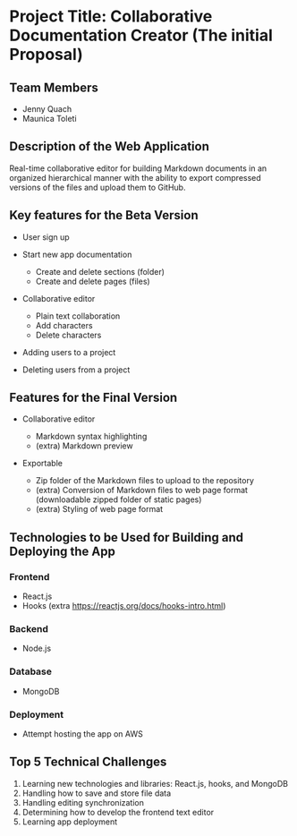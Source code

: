 # Project Title: Collaborative Documentation Creator (The initial Proposal)

## Team Members
- Jenny Quach
- Maunica Toleti


## Description of the Web Application
Real-time collaborative editor for building Markdown documents in an organized hierarchical manner with the ability to export compressed versions of the files and upload them to GitHub. 

## Key features for the Beta Version
- User sign up
- Start new app documentation
  - Create and delete sections (folder)
  - Create and delete pages (files)
  
- Collaborative editor
  - Plain text collaboration
  - Add characters
  - Delete characters

- Adding users to a project
- Deleting users from a project


## Features for the Final Version
- Collaborative editor
  - Markdown syntax highlighting
  - (extra) Markdown preview
  
- Exportable
  - Zip folder of the Markdown files to upload to the repository
  - (extra) Conversion of Markdown files to web page format (downloadable zipped folder of static pages)
  - (extra) Styling of web page format

## Technologies to be Used for Building and Deploying the App
### Frontend
  - React.js 
  - Hooks (extra https://reactjs.org/docs/hooks-intro.html) 
 
### Backend
  - Node.js
 
### Database
 - MongoDB
 
### Deployment
  - Attempt hosting the app on AWS

## Top 5 Technical Challenges
1. Learning new technologies and libraries: React.js, hooks, and MongoDB
2. Handling how to save and store file data
3. Handling editing synchronization
4. Determining how to develop the frontend text editor
5. Learning app deployment

